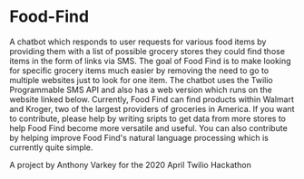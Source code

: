 # Food-Find
A chatbot which responds to user requests for various food items by providing them with a list of possible grocery stores they could find those items in the form of links via SMS. The goal of Food Find is to make looking for specific grocery items much easier by removing the need to go to multiple websites just to look for one item. The chatbot uses the Twilio Programmable SMS API and also has a web version which runs on the website linked below. Currently, Food Find can find products within Walmart and Kroger, two of the largest providers of groceries in America. If you want to contribute, please help by writing sripts to get data from more stores to help Food Find become more versatile and useful. You can also contribute by helping improve Food Find's natural language processing which is currently quite simple. 


A project by Anthony Varkey for the 2020 April Twilio Hackathon
